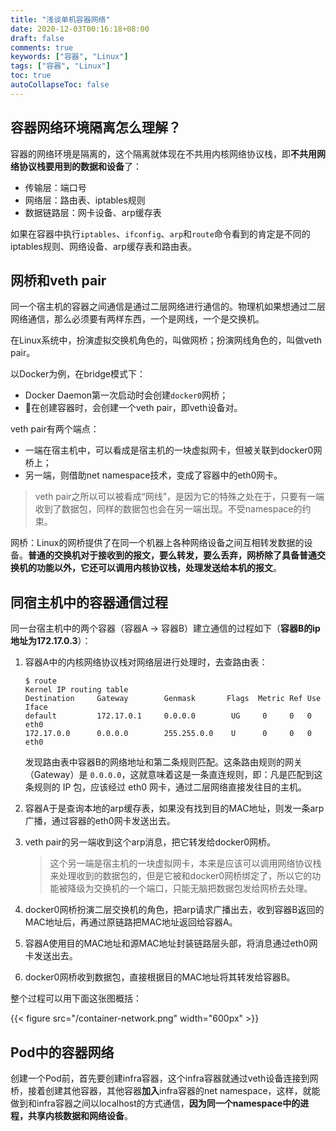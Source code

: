 ```yaml
---
title: "浅谈单机容器网络"
date: 2020-12-03T00:16:18+08:00
draft: false
comments: true
keywords: ["容器", "Linux"]
tags: ["容器", "Linux"]
toc: true
autoCollapseToc: false
---
```


## 容器网络环境隔离怎么理解？

容器的网络环境是隔离的，这个隔离就体现在不共用内核网络协议栈，即**不共用网络协议栈要用到的数据和设备**了：

- 传输层：端口号
- 网络层：路由表、iptables规则
- 数据链路层：网卡设备、arp缓存表

如果在容器中执行`iptables`、`ifconfig`、`arp`和`route`命令看到的肯定是不同的iptables规则、网络设备、arp缓存表和路由表。

## 网桥和veth pair

同一个宿主机的容器之间通信是通过二层网络进行通信的。物理机如果想通过二层网络通信，那么必须要有两样东西，一个是网线，一个是交换机。

在Linux系统中，扮演虚拟交换机角色的，叫做网桥；扮演网线角色的，叫做veth pair。

以Docker为例，在bridge模式下：

- Docker Daemon第一次启动时会创建`docker0`网桥；
- 在创建容器时，会创建一个veth pair，即veth设备对。

veth pair有两个端点：

- 一端在宿主机中，可以看成是宿主机的一块虚拟网卡，但被关联到docker0网桥上；
- 另一端，则借助net namespace技术，变成了容器中的eth0网卡。

> veth pair之所以可以被看成“网线”，是因为它的特殊之处在于，只要有一端收到了数据包，同样的数据包也会在另一端出现。不受namespace的约束。

网桥：Linux的网桥提供了在同一个机器上各种网络设备之间互相转发数据的设备。**普通的交换机对于接收到的报文，要么转发，要么丢弃，网桥除了具备普通交换机的功能以外，它还可以调用内核协议栈，处理发送给本机的报文**。

## 同宿主机中的容器通信过程

同一台宿主机中的两个容器（容器A -> 容器B）建立通信的过程如下（**容器B的ip地址为172.17.0.3**）：

1. 容器A中的内核网络协议栈对网络层进行处理时，去查路由表：

   ```shell
   $ route
   Kernel IP routing table
   Destination     Gateway        Genmask       Flags  Metric Ref Use Iface
   default         172.17.0.1     0.0.0.0        UG     0     0   0   eth0
   172.17.0.0      0.0.0.0        255.255.0.0    U      0     0   0   eth0
   ```

   发现路由表中容器B的网络地址和第二条规则匹配。这条路由规则的网关（Gateway）是 `0.0.0.0`，这就意味着这是一条直连规则，即：凡是匹配到这条规则的 IP 包，应该经过 eth0 网卡，通过二层网络直接发往目的主机。
2. 容器A于是查询本地的arp缓存表，如果没有找到目的MAC地址，则发一条arp广播，通过容器的eth0网卡发送出去。
3. veth pair的另一端收到这个arp消息，把它转发给docker0网桥。

   > 这个另一端是宿主机的一块虚拟网卡，本来是应该可以调用网络协议栈来处理收到的数据包的，但是它被和docker0网桥绑定了，所以它的功能被降级为交换机的一个端口，只能无脑把数据包发给网桥去处理。

4. docker0网桥扮演二层交换机的角色，把arp请求广播出去，收到容器B返回的MAC地址后，再通过原链路把MAC地址返回给容器A。
5. 容器A使用目的MAC地址和源MAC地址封装链路层头部，将消息通过eth0网卡发送出去。
6. docker0网桥收到数据包，直接根据目的MAC地址将其转发给容器B。

整个过程可以用下面这张图概括：

{{< figure src="/container-network.png" width="600px" >}}

## Pod中的容器网络

创建一个Pod前，首先要创建infra容器，这个infra容器就通过veth设备连接到网桥，接着创建其他容器，其他容器**加入**infra容器的net namespace，这样，就能做到和infra容器之间以localhost的方式通信，**因为同一个namespace中的进程，共享内核数据和网络设备**。

